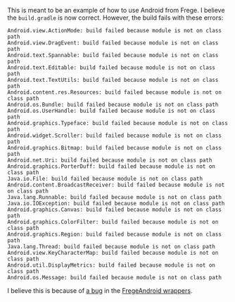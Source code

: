 This is meant to be an example of how to use Android from Frege.  I
believe the `build.gradle` is now correct.  However, the build fails
with these errors:

    Android.view.ActionMode: build failed because module is not on class path
    Android.view.DragEvent: build failed because module is not on class path
    Android.text.Spannable: build failed because module is not on class path
    Android.text.Editable: build failed because module is not on class path
    Android.text.TextUtils: build failed because module is not on class path
    Android.content.res.Resources: build failed because module is not on class path
    Android.os.Bundle: build failed because module is not on class path
    Android.os.UserHandle: build failed because module is not on class path
    Android.graphics.Typeface: build failed because module is not on class path
    Android.widget.Scroller: build failed because module is not on class path
    Android.graphics.Bitmap: build failed because module is not on class path
    Android.net.Uri: build failed because module is not on class path
    Android.graphics.PorterDuff: build failed because module is not on class path
    Java.io.File: build failed because module is not on class path
    Android.content.BroadcastReceiver: build failed because module is not on class path
    Java.lang.Runnable: build failed because module is not on class path
    Java.io.IOException: build failed because module is not on class path
    Android.graphics.Canvas: build failed because module is not on class path
    Android.graphics.ColorFilter: build failed because module is not on class path
    Android.graphics.Region: build failed because module is not on class path
    Java.lang.Thread: build failed because module is not on class path
    Android.view.KeyCharacterMap: build failed because module is not on class path
    Android.util.DisplayMetrics: build failed because module is not on class path
    Android.os.Message: build failed because module is not on class path

I believe this is because of [a bug][1] in the
[FregeAndroid wrappers][2].

[1]: https://github.com/trilogysci/FregeAndroid/issues/4
[2]: https://github.com/trilogysci/FregeAndroid
